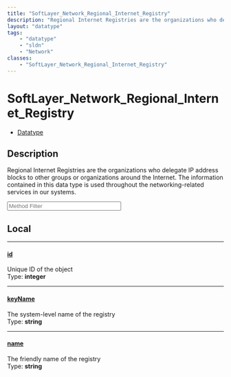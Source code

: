 ```yaml
---
title: "SoftLayer_Network_Regional_Internet_Registry"
description: "Regional Internet Registries are the organizations who delegate IP address blocks to other groups or organizations aroun... "
layout: "datatype"
tags:
    - "datatype"
    - "sldn"
    - "Network"
classes:
    - "SoftLayer_Network_Regional_Internet_Registry"
---
```


# SoftLayer_Network_Regional_Internet_Registry
<div id='service-datatype'>
    <ul id='sldn-reference-tabs'>
        <li id='datatype'> <a href='/reference/datatypes/SoftLayer_Network_Regional_Internet_Registry' >Datatype</a></li>
    </ul>
</div>

## Description 
Regional Internet Registries are the organizations who delegate IP address blocks to other groups or organizations around the Internet. The information contained in this data type is used throughout the networking-related services in our systems. 





<!-- Service Filer BEGIN -->
<div class="view-filters">
        <div class="clearfix">
            <div class="search-input-box">
                <input placeholder="Method Filter" onkeyup="titleSearch(inputId='prop-input', divId='properties', elementClass='prop-row')" 
                    type="text" id="prop-input" value="" size="30" maxlength="128" class="form-text">
            </div>
        </div>
</div>
<!-- Service Filer END -->

<div id="properties" class="content">
<div id="localProperties" class="prop-content" >

## Local
-----
[id]: #id
#### [id]
Unique ID of the object   
<span class="type-label">Type: </span>**integer**

-----
[keyName]: #keyname
#### [keyName]
The system-level name of the registry   
<span class="type-label">Type: </span>**string**

-----
[name]: #name
#### [name]
The friendly name of the registry   
<span class="type-label">Type: </span>**string**

</div>
<!-- LOCAL PROPERTY END -->

</div>


